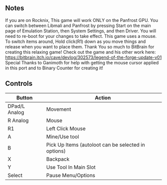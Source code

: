 ## Notes

 If you are on Rocknix, This game will work ONLY on the Panfrost GPU. You can switch between Libmali and Panfrost by pressing Start on the main page of Emulation Station, then System Settings, and then Driver. You will need to re-boot for your changes to take effect.
 This game uses a mouse. To switch items around, Hold click(R1) down as you move things and release when you want to place them.
Thank You so much to BitBrain for creating this relaxing game! Check out the game and his other work here: https://bitbrain.itch.io/cave/devlog/302573/legend-of-the-forge-update-v01
Special Thanks to Ganimoth for help with getting the mouse cursor applied in this port and to Binary Counter for creating it!

## Controls

| Button | Action |
|--|--| 
|DPad/L Analog|Movement|
|R Analog|Mouse|
|R1|Left Click Mouse|
|A|Mine/Use tool|
|B|Pick Up Items (autoloot can be selected in options)|
|X|Backpack|
|Y|Use Tool In Main Slot|
|Select|Pause Menu/Options|


